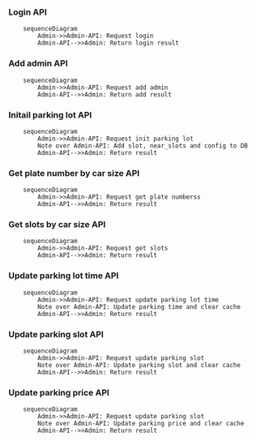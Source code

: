 ### Login API
```mermaid
    sequenceDiagram
        Admin->>Admin-API: Request login
        Admin-API-->>Admin: Return login result
```

### Add admin API
```mermaid
    sequenceDiagram
        Admin->>Admin-API: Request add admin
        Admin-API-->>Admin: Return add result
```

### Initail parking lot API
```mermaid
    sequenceDiagram
        Admin->>Admin-API: Request init parking lot
        Note over Admin-API: Add slot, near_slots and config to DB
        Admin-API-->>Admin: Return result
```

### Get plate number by car size API
```mermaid
    sequenceDiagram
        Admin->>Admin-API: Request get plate numberss
        Admin-API-->>Admin: Return result
```

### Get slots by car size API
```mermaid
    sequenceDiagram
        Admin->>Admin-API: Request get slots
        Admin-API-->>Admin: Return result
```

### Update parking lot time API
```mermaid
    sequenceDiagram
        Admin->>Admin-API: Request update parking lot time
        Note over Admin-API: Update parking time and clear cache
        Admin-API-->>Admin: Return result
```

### Update parking slot API
```mermaid
    sequenceDiagram
        Admin->>Admin-API: Request update parking slot
        Note over Admin-API: Update parking slot and clear cache
        Admin-API-->>Admin: Return result
```

### Update parking price API
```mermaid
    sequenceDiagram
        Admin->>Admin-API: Request update parking slot
        Note over Admin-API: Update parking price and clear cache
        Admin-API-->>Admin: Return result
```